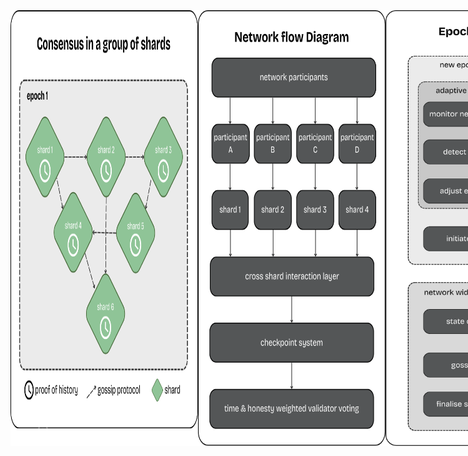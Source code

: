 
<div style="display: flex; justify-content: space-between;">
  <img src="diagrams/shard_consensus.png" alt="Consensus in a group of shards" width="300"/>
  <img src="diagrams/network_flow_diagram.png" alt="Network flow diagram" width=300"/>
  <img src="diagrams/epoch_lifecycle.png" alt="Epoch lifecycle" width="300"/>
</div>

